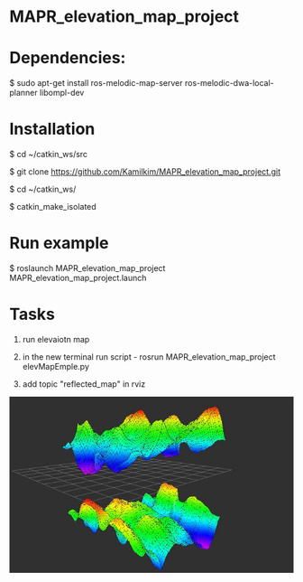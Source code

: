 # MAPR_elevation_map_project

# Dependencies:

$ sudo apt-get install ros-melodic-map-server ros-melodic-dwa-local-planner libompl-dev

# Installation

$ cd ~/catkin_ws/src

$ git clone https://github.com/Kamilkim/MAPR_elevation_map_project.git

$ cd ~/catkin_ws/

$ catkin_make_isolated

# Run example

$ roslaunch MAPR_elevation_map_project MAPR_elevation_map_project.launch

# Tasks

1. run elevaiotn map

2. in the new terminal run script - rosrun MAPR_elevation_map_project elevMapEmple.py

3. add topic "reflected_map" in rviz

![Mapa](https://github.com/Kamilkim/MAPR_elevation_map_project/blob/master/doc/Elevation_map.JPG)
